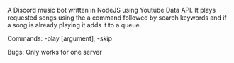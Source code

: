 A Discord music bot written in NodeJS using Youtube Data API. It plays requested songs using the a command followed by search keywords and if a song is already playing it adds it to a queue.

Commands: 
-play [argument], -skip

Bugs:
Only works for one server



